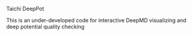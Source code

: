 Taichi DeepPot

This is an under-developed code for interactive DeepMD visualizing and deep potential quality checking
